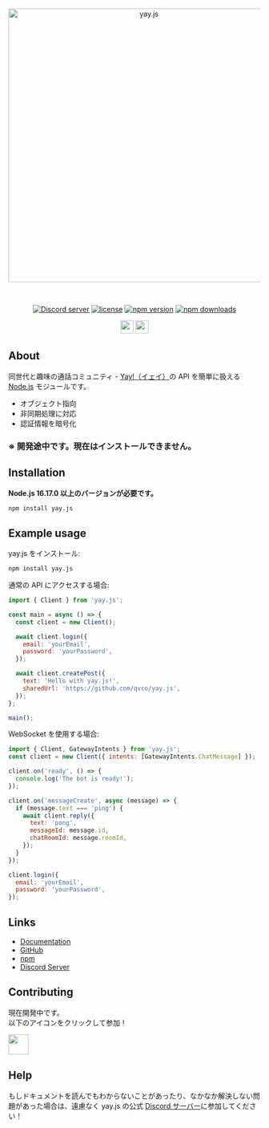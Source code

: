 <div align="center">
    <br />
    <p>
        <a href="https://github.com/qvco/yay.js"><img src="https://github.com/qvco/yay.js/raw/master/.github/logo-black.svg" width="546" alt="yay.js" /></a>
    </p>
    <br />
    <p>
		<a href="https://discord.gg/Y8f2K74URa"><img src="https://img.shields.io/discord/1113275904605552682?color=5865F2&logo=discord&logoColor=white" alt="Discord server" /></a>
		<a href="https://www.npmjs.com/package/yay.js"><img src="https://img.shields.io/badge/License-MIT-blue.svg" alt="license" /></a>
		<a href="https://www.npmjs.com/package/yay.js"><img src="https://img.shields.io/npm/v/yay.js.svg?maxAge=3600" alt="npm version" /></a>
		<a href="https://www.npmjs.com/package/yay.js"><img src="https://img.shields.io/npm/dt/yay.js.svg?maxAge=3600" alt="npm downloads" /></a>
	</p>
    <p>
        <img src="https://img.shields.io/badge/JavaScript-323330?style=for-the-badge&logo=javascript&logoColor=F7DF1E" height=26px>
        <img src="https://img.shields.io/badge/TypeScript-007ACC?style=for-the-badge&logo=typescript&logoColor=white" height=26px>
    </p>
</div>

## About

同世代と趣味の通話コミュニティ - [Yay!（イェイ）](https://yay.space/)の API を簡単に扱える [Node.js](https://nodejs.org/ja) モジュールです。

- オブジェクト指向
- 非同期処理に対応
- 認証情報を暗号化

### ※ 開発途中です。現在はインストールできません。

## Installation

**Node.js 16.17.0 以上のバージョンが必要です。**

```bash
npm install yay.js
```

## Example usage

yay.js をインストール:

```bash
npm install yay.js
```

通常の API にアクセスする場合:

```javascript
import { Client } from 'yay.js';

const main = async () => {
  const client = new Client();

  await client.login({
    email: 'yourEmail',
    password: 'yourPassword',
  });

  await client.createPost({
    text: 'Hello with yay.js!',
    sharedUrl: 'https://github.com/qvco/yay.js',
  });
};

main();
```

WebSocket を使用する場合:

```javascript
import { Client, GatewayIntents } from 'yay.js';
const client = new Client({ intents: [GatewayIntents.ChatMessage] });

client.on('ready', () => {
  console.log('The bot is ready!');
});

client.on('messageCreate', async (message) => {
  if (message.text === 'ping') {
    await client.reply({
      text: 'pong',
      messageId: message.id,
      chatRoomId: message.roomId,
    });
  }
});

client.login({
  email: 'yourEmail',
  password: 'yourPassword',
});
```

## Links

- [Documentation](https://github.com/qvco/yay.js)
- [GitHub](https://github.com/qvco/yay.js)
- [npm](https://www.npmjs.com/package/yay.js)
- [Discord Server](https://discord.gg/Y8f2K74URa)

## Contributing

現在開発中です。  
以下のアイコンをクリックして参加！

<a target="_blank" href="https://discord.gg/Y8f2K74URa"><img src="https://img.icons8.com/doodle/48/discord--v2.png" width="40px"></a>

## Help

もしドキュメントを読んでもわからないことがあったり、なかなか解決しない問題があった場合は、遠慮なく yay.js の公式 [Discord サーバー](https://discord.gg/Y8f2K74URa)に参加してください！
